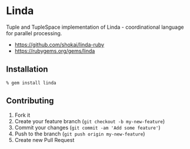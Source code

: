 Linda
=====
Tuple and TupleSpace implementation of Linda - coordinational language for parallel processing.

* https://github.com/shokai/linda-ruby
* https://rubygems.org/gems/linda


Installation
------------

    % gem install linda


Contributing
------------
1. Fork it
2. Create your feature branch (`git checkout -b my-new-feature`)
3. Commit your changes (`git commit -am 'Add some feature'`)
4. Push to the branch (`git push origin my-new-feature`)
5. Create new Pull Request
